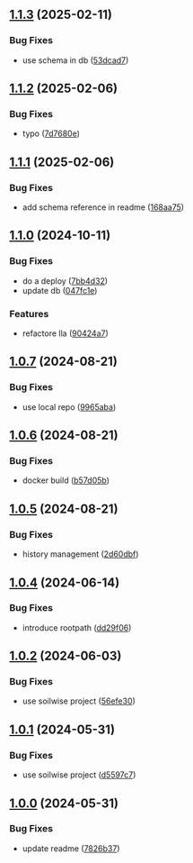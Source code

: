 ## [1.1.3](https://git.wur.nl/soilwise/link-liveliness-assessment/compare/1.1.2...1.1.3) (2025-02-11)


### Bug Fixes

* use schema in db ([53dcad7](https://git.wur.nl/soilwise/link-liveliness-assessment/commit/53dcad7442e4e5434fc6e6f2941b88f892074b88))

## [1.1.2](https://git.wur.nl/soilwise/link-liveliness-assessment/compare/1.1.1...1.1.2) (2025-02-06)


### Bug Fixes

* typo ([7d7680e](https://git.wur.nl/soilwise/link-liveliness-assessment/commit/7d7680e5f091cfcd97b162b518d4f41f7ef169d4))

## [1.1.1](https://git.wur.nl/soilwise/link-liveliness-assessment/compare/1.1.0...1.1.1) (2025-02-06)


### Bug Fixes

* add schema reference in readme ([168aa75](https://git.wur.nl/soilwise/link-liveliness-assessment/commit/168aa75e108ff294081467c568cb6d20ab462b44))

## [1.1.0](https://git.wur.nl/soilwise/link-liveliness-assessment/compare/1.0.7...1.1.0) (2024-10-11)


### Bug Fixes

* do a deploy ([7bb4d32](https://git.wur.nl/soilwise/link-liveliness-assessment/commit/7bb4d3295738137e103ab4320bf9cf26d14407d0))
* update db ([047fc1e](https://git.wur.nl/soilwise/link-liveliness-assessment/commit/047fc1e9d30b74b37c7777d06904663945413a01))


### Features

* refactore lla ([90424a7](https://git.wur.nl/soilwise/link-liveliness-assessment/commit/90424a77fdc8e7eed6b6ddf28ace1d53ee685b90))

## [1.0.7](https://git.wur.nl/soilwise/link-liveliness-assessment/compare/1.0.6...1.0.7) (2024-08-21)


### Bug Fixes

* use local repo ([9965aba](https://git.wur.nl/soilwise/link-liveliness-assessment/commit/9965aba6ca0b6e6420bc9af41544ccbe9926c8c3))

## [1.0.6](https://git.wur.nl/soilwise/link-liveliness-assessment/compare/1.0.5...1.0.6) (2024-08-21)


### Bug Fixes

* docker build ([b57d05b](https://git.wur.nl/soilwise/link-liveliness-assessment/commit/b57d05b30062177c1c504714a4e161de0825e5f8))

## [1.0.5](https://git.wur.nl/soilwise/link-liveliness-assessment/compare/1.0.4...1.0.5) (2024-08-21)


### Bug Fixes

* history management ([2d60dbf](https://git.wur.nl/soilwise/link-liveliness-assessment/commit/2d60dbfba9a026d80abd6b0ee6efcb4e9eb50a96))

## [1.0.4](https://git.wur.nl/soilwise/link-liveliness-assessment/compare/1.0.3...1.0.4) (2024-06-14)


### Bug Fixes

* introduce rootpath ([dd29f06](https://git.wur.nl/soilwise/link-liveliness-assessment/commit/dd29f06306e3e4dbe340a404147ca79a12603881))

## [1.0.2](https://git.wur.nl/isric/ict/link-liveliness-assessment/compare/1.0.1...1.0.2) (2024-06-03)


### Bug Fixes

* use soilwise project ([56efe30](https://git.wur.nl/isric/ict/link-liveliness-assessment/commit/56efe3007bb287389fdc7ea5548be19881f20aad))

## [1.0.1](https://git.wur.nl/isric/ict/link-liveliness-assessment/compare/1.0.0...1.0.1) (2024-05-31)


### Bug Fixes

* use soilwise project ([d5597c7](https://git.wur.nl/isric/ict/link-liveliness-assessment/commit/d5597c77a299bf4ebb1cb584e5fc67ba4e5b61c0))

## [1.0.0](https://git.wur.nl/isric/ict/link-liveliness-assessment/compare/...1.0.0) (2024-05-31)


### Bug Fixes

* update readme ([7826b37](https://git.wur.nl/isric/ict/link-liveliness-assessment/commit/7826b37b4b7f305d2344e524a56edf1deb21e1d4))
